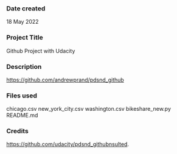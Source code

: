 ### Date created
18 May 2022

### Project Title
Github Project with Udacity

### Description
https://github.com/andrewprand/pdsnd_github

### Files used
chicago.csv
new_york_city.csv
washington.csv
bikeshare_new.py
README.md

### Credits
https://github.com/udacity/pdsnd_githubnsulted.

